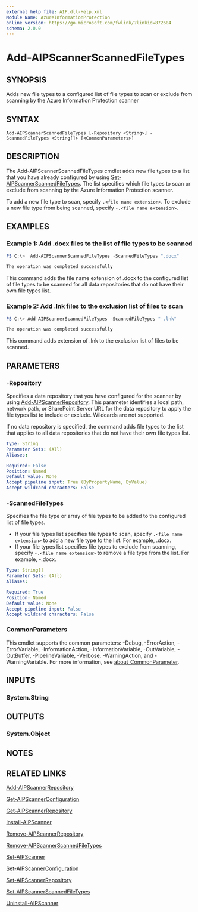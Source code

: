 ```yaml
---
external help file: AIP.dll-Help.xml
Module Name: AzureInformationProtection
online version: https://go.microsoft.com/fwlink/?linkid=872604
schema: 2.0.0
---
```


# Add-AIPScannerScannedFileTypes

## SYNOPSIS
Adds new file types to a configured list of file types to scan or exclude from scanning by the Azure Information Protection scanner

## SYNTAX

```
Add-AIPScannerScannedFileTypes [-Repository <String>] -ScannedFileTypes <String[]> [<CommonParameters>]
```

## DESCRIPTION
The Add-AIPScannerScannedFileTypes cmdlet adds new file types to a list that you have already configured by using [Set-AIPScannerScannedFileTypes](./Set-AIPScannerScannedFileTypes.md). The list specifies which file types to scan or exclude from scanning by the Azure Information Protection scanner. 

To add a new file type to scan, specify `.<file name extension>`. To exclude a new file type from being scanned, specify `-.<file name extension>`.

## EXAMPLES

### Example 1: Add .docx files to the list of file types to be scanned

```powershell
PS C:\>  Add-AIPScannerScannedFileTypes -ScannedFileTypes ".docx"

The operation was completed successfully
```

This command adds the file name extension of .docx to the configured list of file types to be scanned for all data repositories that do not have their own file types list.



### Example 2: Add .lnk files to the exclusion list of files to scan
```powershell
PS C:\> Add-AIPScannerScannedFileTypes -ScannedFileTypes "-.lnk"

The operation was completed successfully
```

This command adds extension of .lnk to the exclusion list of files to be scanned. 

## PARAMETERS

### -Repository
Specifies a data repository that you have configured for the scanner by using [Add-AIPScannerRepository](./Add-AIPScannerRepository.md). This parameter identifies a local path, network path, or SharePoint Server URL for the data repository to apply the file types list to include or exclude. Wildcards are not supported.

If no data repository is specified, the command adds file types to the list that applies to all data repositories that do not have their own file types list.

```yaml
Type: String
Parameter Sets: (All)
Aliases:

Required: False
Position: Named
Default value: None
Accept pipeline input: True (ByPropertyName, ByValue)
Accept wildcard characters: False
```

### -ScannedFileTypes
Specifies the file type or array of file types to be added to the configured list of file types.

- If your file types list specifies file types to scan, specify `.<file name extension>` to add a new file type to the list. For example, .docx.
- If your file types list specifies file types to exclude from scanning, specify `-.<file name extension>` to remove a file type from the list. For example, -.docx.


```yaml
Type: String[]
Parameter Sets: (All)
Aliases:

Required: True
Position: Named
Default value: None
Accept pipeline input: False
Accept wildcard characters: False
```

### CommonParameters
This cmdlet supports the common parameters: -Debug, -ErrorAction, -ErrorVariable, -InformationAction, -InformationVariable, -OutVariable, -OutBuffer, -PipelineVariable, -Verbose, -WarningAction, and -WarningVariable. For more information, see [about_CommonParameter](https://go.microsoft.com/fwlink/?LinkID=113216).

## INPUTS

### System.String


## OUTPUTS

### System.Object

## NOTES

## RELATED LINKS

[Add-AIPScannerRepository](./Add-AIPScannerRepository.md)

[Get-AIPScannerConfiguration](./Get-AIPScannerConfiguration.md)

[Get-AIPScannerRepository](./Get-AIPScannerRepository.md)

[Install-AIPScanner](./Install-AIPScanner.md)

[Remove-AIPScannerRepository](Remove-AIPScannerRepository.md)

[Remove-AIPScannerScannedFileTypes](Remove-AIPScannerScannedFileTypes.md)

[Set-AIPScanner](./Set-AIPScanner.md)

[Set-AIPScannerConfiguration](./Set-AIPScannerConfiguration.md)

[Set-AIPScannerRepository](./Set-AIPScannerRepository.md)

[Set-AIPScannerScannedFileTypes](./Set-AIPScannerScannedFileTypes.md)

[Uninstall-AIPScanner](./Uninstall-AIPScanner.md)

